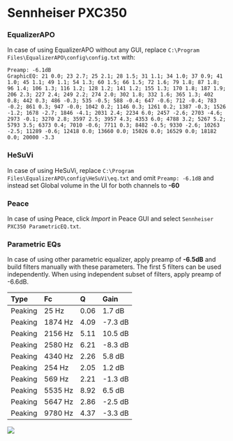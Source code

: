 # Sennheiser PXC350

### EqualizerAPO
In case of using EqualizerAPO without any GUI, replace `C:\Program Files\EqualizerAPO\config\config.txt`
with:
```
Preamp: -6.1dB
GraphicEQ: 21 0.0; 23 2.7; 25 2.1; 28 1.5; 31 1.1; 34 1.0; 37 0.9; 41 1.0; 45 1.1; 49 1.1; 54 1.3; 60 1.5; 66 1.5; 72 1.6; 79 1.8; 87 1.8; 96 1.4; 106 1.3; 116 1.2; 128 1.2; 141 1.2; 155 1.3; 170 1.8; 187 1.9; 206 2.3; 227 2.4; 249 2.2; 274 2.0; 302 1.8; 332 1.6; 365 1.3; 402 0.8; 442 0.3; 486 -0.3; 535 -0.5; 588 -0.4; 647 -0.6; 712 -0.4; 783 -0.2; 861 0.3; 947 -0.0; 1042 0.2; 1146 0.3; 1261 0.2; 1387 -0.3; 1526 -1.2; 1678 -2.7; 1846 -4.1; 2031 2.4; 2234 6.0; 2457 -2.6; 2703 -4.6; 2973 -0.1; 3270 2.8; 3597 2.5; 3957 4.3; 4353 6.0; 4788 3.2; 5267 5.2; 5793 3.5; 6373 0.4; 7010 -0.6; 7711 0.3; 8482 -0.5; 9330 -2.6; 10263 -2.5; 11289 -0.6; 12418 0.0; 13660 0.0; 15026 0.0; 16529 0.0; 18182 0.0; 20000 -3.3
```

### HeSuVi
In case of using HeSuVi, replace `C:\Program Files\EqualizerAPO\config\HeSuVi\eq.txt` and omit `Preamp:
-6.1dB` and instead set Global volume in the UI for both channels to **-60**

### Peace
In case of using Peace, click *Import* in Peace GUI and select `Sennheiser PXC350 ParametricEQ.txt`.

### Parametric EQs
In case of using other parametric equalizer, apply preamp of **-6.5dB** and build filters manually
with these parameters. The first 5 filters can be used independently.
When using independent subset of filters, apply preamp of -6.6dB.

| Type    | Fc      |    Q | Gain    |
|:--------|:--------|:-----|:--------|
| Peaking | 25 Hz   | 0.06 | 1.7 dB  |
| Peaking | 1874 Hz | 4.09 | -7.3 dB |
| Peaking | 2156 Hz | 5.11 | 10.5 dB |
| Peaking | 2580 Hz | 6.21 | -8.3 dB |
| Peaking | 4340 Hz | 2.26 | 5.8 dB  |
| Peaking | 254 Hz  | 2.05 | 1.2 dB  |
| Peaking | 569 Hz  | 2.21 | -1.3 dB |
| Peaking | 5535 Hz | 8.92 | 6.5 dB  |
| Peaking | 5647 Hz | 2.86 | -2.5 dB |
| Peaking | 9780 Hz | 4.37 | -3.3 dB |

![](https://raw.githubusercontent.com/jaakkopasanen/AutoEq/master/results/headphonecom/sbaf-serious/Sennheiser%20PXC350/Sennheiser%20PXC350.png)
